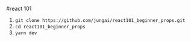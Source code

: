 #react 101
1. `git clone https://github.com/jungai/react101_beginner_props.git`
2. `cd react101_beginner_props`
3. `yarn dev` 
